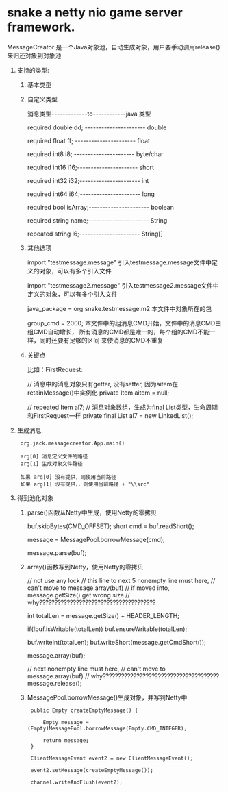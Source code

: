# snake a netty nio game server framework.

MessageCreator 是一个Java对象池，自动生成对象，用户要手动调用release()来归还对象到对象池


1. 支持的类型: 
	
	1. 基本类型
	2. 自定义类型

		消息类型-------------to------------java 类型


		required double 	dd;    ---------------------- double
		
		required float 	ff;	----------------------        float
		
		required int8 	i8;	----------------------        byte/char
		
		required int16 	i16;----------------------        short
		
		required int32 	i32;----------------------        int
		
		required int64 	i64;----------------------        long
		
		required bool 	isArray;----------------------    boolean
		
		required string 	name;----------------------   String
		
		repeated string 	l6;----------------------     String[]
	
	
	3. 其他选项
	
		import "testmessage.message"					引入testmessage.message文件中定义的对象，可以有多个引入文件
		
		import "testmessage2.message"					引入testmessage2.message文件中定义的对象，可以有多个引入文件
		
		java_package = org.snake.testmessage.m2			本文件中对象所在的包
		
		group_cmd = 2000;								本文件中的组消息CMD开始，文件中的消息CMD由组CMD自动增长，
														所有消息的CMD都是唯一的，每个组的CMD不能一样，同时还要有足够的区间
														来使消息的CMD不重复
		
	4. 关键点
	
		比如：FirstRequest:
		
		// 消息中的消息对象只有getter, 没有setter, 因为aitem在retainMessage()中实例化
		private Item aitem = null; 
		
		// 		repeated Item 	al7;
		// 消息对象数组，生成为final List<Item>类型，生命周期和FirstRequest一样
		private final List<Item> al7 = new LinkedList<Item>();
		
		
2. 生成消息:

		org.jack.messagecreator.App.main()
		
		arg[0] 消息定义文件的路径
		arg[1] 生成对象文件路径 
		
		如果 arg[0] 没有提供，则使用当前路径 
		如果 arg[1] 没有提供，，则使用当前路径 + "\\src"
		
3. 得到池化对象

	1. parse()函数从Netty中生成，使用Netty的零拷贝

		buf.skipBytes(CMD_OFFSET);
		short cmd = buf.readShort();

		message = MessagePool.borrowMessage(cmd);
		
		message.parse(buf);
		
	2. array()函数写到Netty，使用Netty的零拷贝
	
		// not use any lock
		// this line to next 5 nonempty line must here, 
		// can't move to message.array(buf)
		// if moved into, message.getSize() get wrong size
		// why??????????????????????????????????????

		int totalLen = message.getSize() + HEADER_LENGTH;
		
		if(!buf.isWritable(totalLen))
			buf.ensureWritable(totalLen);
		
		buf.writeInt(totalLen);
		buf.writeShort(message.getCmdShort());
		
		message.array(buf);

		// next nonempty line must here, 
		// can't move to message.array(buf)
		// why??????????????????????????????????????
		message.release();
		
		
	3. MessagePool.borrowMessage()生成对象，并写到Netty中
	
	
		    public Empty createEmptyMessage() {
    	
				Empty message = (Empty)MessagePool.borrowMessage(Empty.CMD_INTEGER);
				
				return message;
			}
	
		    ClientMessageEvent event2 = new ClientMessageEvent();
	    	
	    	event2.setMessage(createEmptyMessage());
	    	
	    	channel.writeAndFlush(event2);